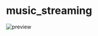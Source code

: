# music_streaming

![preview](https://user-images.githubusercontent.com/62507373/108594803-65df1a80-73bf-11eb-9bbf-8ff88f42519f.png)
